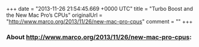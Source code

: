 +++
date = "2013-11-26 21:54:45.669 +0000 UTC"
title = "Turbo Boost and the New Mac Pro’s CPUs"
originalUrl = "http://www.marco.org/2013/11/26/new-mac-pro-cpus"
comment = ""
+++

### About http://www.marco.org/2013/11/26/new-mac-pro-cpus:


